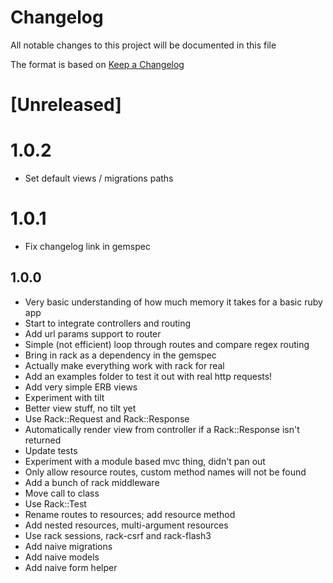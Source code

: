 # Changelog
All notable changes to this project will be documented in this file

The format is based on [Keep a Changelog](https://keepachangelog.com/en/1.0.0/)

# [Unreleased]

# 1.0.2

- Set default views / migrations paths

# 1.0.1

- Fix changelog link in gemspec

## 1.0.0

- Very basic understanding of how much memory it takes for a basic ruby app
- Start to integrate controllers and routing
- Add url params support to router
- Simple (not efficient) loop through routes and compare regex routing
- Bring in rack as a dependency in the gemspec
- Actually make everything work with rack for real
- Add an examples folder to test it out with real http requests!
- Add very simple ERB views
- Experiment with tilt
- Better view stuff, no tilt yet
- Use Rack::Request and Rack::Response
- Automatically render view from controller if a Rack::Response isn't returned
- Update tests
- Experiment with a module based mvc thing, didn't pan out
- Only allow resource routes, custom method names will not be found
- Add a bunch of rack middleware
- Move call to class
- Use Rack::Test
- Rename routes to resources; add resource method
- Add nested resources, multi-argument resources
- Use rack sessions, rack-csrf and rack-flash3
- Add naive migrations
- Add naive models
- Add naive form helper
